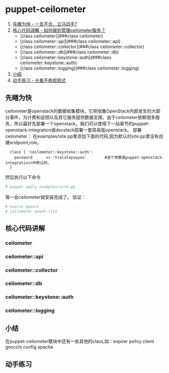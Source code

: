 # puppet-ceilometer

1. [先睹为快 - 一言不合，立马动手?](#先睹为快)
2. [核心代码讲解 - 如何做到管理ceilometer服务？](#核心代码讲解)
    - [class ceilometer](###class ceilometer)
    - [class ceilometer::api](###class ceilometer::api)
    - [class ceilometer::collector](###class ceilometer::collector)
    - [class ceilometer::db](###class ceilometer::db)
    - [class ceilometer::keystone::auth](###class ceilometer::keystone::auth)
    - [class ceilometer::logging](###class ceilometer::logging)
3. [小结](##小结)
4. [动手练习 - 光看不练假把式](##动手练习)

## 先睹为快
ceilometer是openstack的数据收集模块，它把收集OpenStack内部发生的大部分事件，为计费和监控以及其它服务提供数据支撑。由于ceilometer依赖很多服务，所以最好先部署一个openstack，我们可以使用下一站章节的puppet-openstack-integration或devstack部署一套简易版openstack。
部署ceilometer：
在examples/site.pp里添加下面的代码,因为默认的site.pp里没有创建endpoint,role。
```puppet
  class { 'ceilometer::keystone::auth':
    password      => 'tralalayouyou'        #这个参数是puppet-openstack-integratioin中默认的。
  }
```
然后执行以下命令

```bash
# puppet apply examples/site.pp
```
等一会ceilometer就安装完成了。
验证：
```bash
# source openrc
# ceilometer event-list
```

## 核心代码讲解
### ceilometer
### ceilometer::api
### ceilometer::collector
### ceilometer::db
### ceilometer::keystone::auth
### ceilometer::logging
## 小结
在puppet-ceilometer模块中还有一些其他的class,如：expirer policy client gnocchi config apache
## 动手练习

